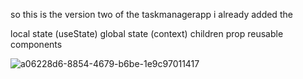 so this is the version two of the taskmanagerapp i already added the

local state (useState)
global state (context)
children prop
reusable components

![a06228d6-8854-4679-b6be-1e9c97011417](https://github.com/user-attachments/assets/8c16c772-d9b6-4a7a-bdc7-0013ba51c10b)
